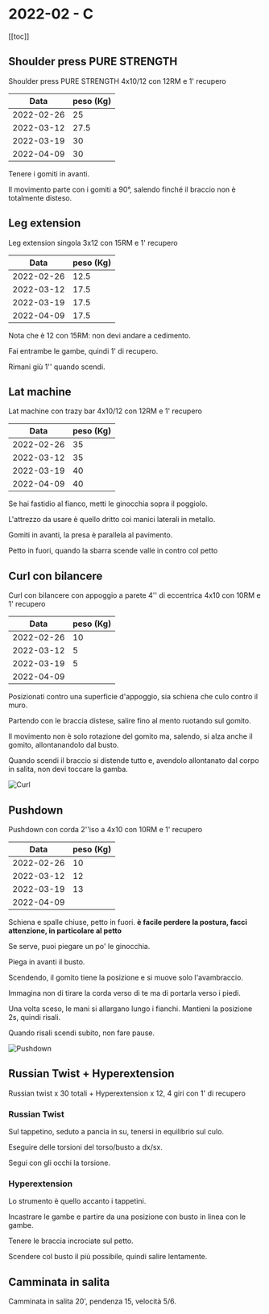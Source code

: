 # 2022-02 - C

[[toc]]

## Shoulder press PURE STRENGTH

Shoulder press PURE STRENGTH 4x10/12 con 12RM e 1' recupero

| Data       | peso (Kg) |
| ---------- | --------- |
| 2022-02-26 |        25 |
| 2022-03-12 |      27.5 |
| 2022-03-19 |        30 |
| 2022-04-09 |        30 |

Tenere i gomiti in avanti.

Il movimento parte con i gomiti a 90°, salendo finché il braccio non è totalmente disteso.

## Leg extension

Leg extension singola 3x12 con 15RM e 1' recupero

| Data       | peso (Kg) |
| ---------- | --------- |
| 2022-02-26 |      12.5 |
| 2022-03-12 |      17.5 |
| 2022-03-19 |      17.5 |
| 2022-04-09 |      17.5 |

Nota che è 12 con 15RM: non devi andare a cedimento.

Fai entrambe le gambe, quindi 1' di recupero.

Rimani giù 1'' quando scendi.

## Lat machine

Lat machine con trazy bar 4x10/12 con 12RM e 1' recupero

| Data       | peso (Kg) |
| ---------- | --------- |
| 2022-02-26 |        35 |
| 2022-03-12 |        35 |
| 2022-03-19 |        40 |
| 2022-04-09 |        40 |

Se hai fastidio al fianco, metti le ginocchia sopra il poggiolo.

L'attrezzo da usare è quello dritto coi manici laterali in metallo.

Gomiti in avanti, la presa è parallela al pavimento.

Petto in fuori, quando la sbarra scende valle in contro col petto

## Curl con bilancere

Curl con bilancere con appoggio a parete 4'' di eccentrica 4x10 con 10RM e 1' recupero

| Data       | peso (Kg) |
| ---------- | --------- |
| 2022-02-26 |        10 |
| 2022-03-12 |         5 |
| 2022-03-19 |         5 |
| 2022-04-09 |         |

Posizionati contro una superficie d'appoggio, sia schiena che culo contro il muro.

Partendo con le braccia distese, salire fino al mento ruotando sul gomito.

Il movimento non è solo rotazione del gomito ma, salendo, si alza anche il gomito, allontanandolo dal busto.

Quando scendi il braccio si distende tutto e, avendolo allontanato dal corpo in salita, non devi toccare la gamba.

![Curl](img/curl.jpeg "Curl")

## Pushdown

Pushdown con corda 2''iso a 4x10 con 10RM e 1' recupero

| Data       | peso (Kg) |
| ---------- | --------- |
| 2022-02-26 |        10 |
| 2022-03-12 |        12 |
| 2022-03-19 |        13 |
| 2022-04-09 |         |

Schiena e spalle chiuse, petto in fuori. __è facile perdere la postura, facci attenzione, in particolare al petto__

Se serve, puoi piegare un po' le ginocchia.

Piega in avanti il busto.

Scendendo, il gomito tiene la posizione e si muove solo l'avambraccio.

Immagina non di tirare la corda verso di te ma di portarla verso i piedi.

Una volta sceso, le mani si allargano lungo i fianchi. Mantieni la posizione 2s, quindi risali.

Quando risali scendi subito, non fare pause.

![Pushdown](img/pushdown.jpeg "Pushdown")

## Russian Twist + Hyperextension

Russian twist x 30 totali + Hyperextension x 12, 4 giri con 1' di recupero

### Russian Twist

Sul tappetino, seduto a pancia in su, tenersi in equilibrio sul culo.

Eseguire delle torsioni del torso/busto a dx/sx.

Segui con gli occhi la torsione.

### Hyperextension

Lo strumento è quello accanto i tappetini.

Incastrare le gambe e partire da una posizione con busto in linea con le gambe.

Tenere le braccia incrociate sul petto.

Scendere col busto il più possibile, quindi salire lentamente.

## Camminata in salita

Camminata in salita 20', pendenza 15, velocità 5/6.